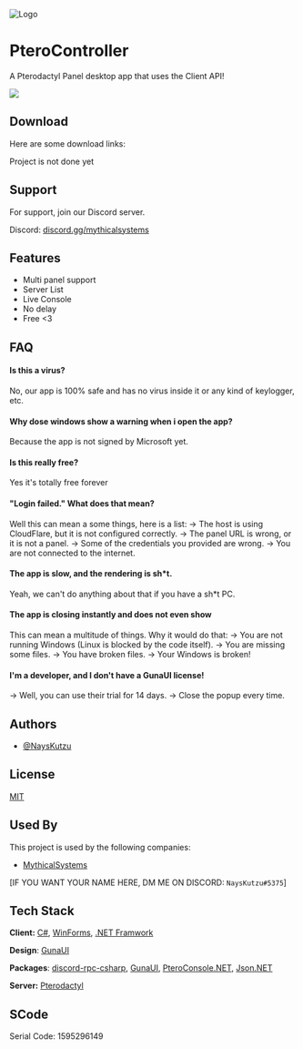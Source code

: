 
![Logo](https://i.imgur.com/xI3GLFc.jpeg)

# PteroController
A Pterodactyl Panel desktop app that uses the Client API!


<p><img src="https://discord.com/api/guilds/1080933452091752448/widget.png?style=shield" />

## Download

Here are some download links:

Project is not done yet

## Support

For support, join our Discord server.

Discord: [discord.gg/mythicalsystems](https://discord.gg/7BZTmSK2D8)


## Features

- Multi panel support 
- Server List
- Live Console
- No delay
- Free <3

## FAQ

#### Is this a virus?

No, our app is 100% safe and has no virus inside it or any kind of keylogger, etc.

#### Why dose windows show a warning when i open the app?
Because the app is not signed by Microsoft yet.

#### Is this really free?
Yes it's totally free forever

#### "Login failed." What does that mean?
Well this can mean a some things, here is a list:
→ The host is using CloudFlare, but it is not configured correctly.
→ The panel URL is wrong, or it is not a panel.
→ Some of the credentials you provided are wrong.
→ You are not connected to the internet.

#### The app is slow, and the rendering is sh*t.
Yeah, we can't do anything about that if you have a sh*t PC.

#### The app is closing instantly and does not even show
This can mean a multitude of things. Why it would do that:
→ You are not running Windows (Linux is blocked by the code itself).
→ You are missing some files. 
→ You have broken files.
→ Your Windows is broken!

#### I'm a developer, and I don't have a GunaUI license!
→ Well, you can use their trial for 14 days.
→ Close the popup every time.

## Authors

- [@NaysKutzu](https://github.com/NaysKutzu)


## License

[MIT](https://choosealicense.com/licenses/mit/)


## Used By

This project is used by the following companies:

- [MythicalSystems](https://mythicalsystems.me)

[IF YOU WANT YOUR NAME HERE, DM ME ON DISCORD: `NaysKutzu#5375`]


## Tech Stack

**Client:** [C#](https://dotnet.microsoft.com/en-us/languages/csharp), [WinForms](https://learn.microsoft.com/en-us/dotnet/desktop/winforms/overview/?view=netdesktop-7.0), [.NET Framwork](https://dotnet.microsoft.com/en-us/learn/dotnet/what-is-dotnet-framework)

**Design**: [GunaUI](https://gunaui.com/)

**Packages**: [discord-rpc-csharp](https://github.com/Lachee/discord-rpc-csharp), [GunaUI](https://gunaui.com/), [PteroConsole.NET](https://github.com/Marcel-Baumgartner/PteroConsole.NET), [Json.NET](https://www.newtonsoft.com/json)

**Server:** [Pterodactyl](https://pterodactyl.io/)

## SCode

Serial Code:
1595296149
